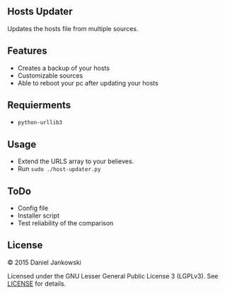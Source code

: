 ## Hosts Updater

Updates the hosts file from multiple sources.


Features
--------

- Creates a backup of your hosts
- Customizable sources
- Able to reboot your pc after updating your hosts


Requierments
------------

- `python-urllib3`


Usage
-----

- Extend the URLS array to your believes.
- Run `sudo ./host-updater.py`


ToDo
----

- Config file
- Installer script
- Test reliability of the comparison


License
-------

© 2015 Daniel Jankowski

Licensed under the GNU Lesser General Public License 3 (LGPLv3). See [LICENSE](./LICENSE) for details.
